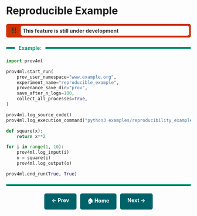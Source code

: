 # Reproducible Example

<div style="display: flex; align-items: center; background-color: #cc3300; color: #333; border: 5px solid #cc3300; font-weight: bold; border-radius: 5px; position: relative;">
    <span style="position: absolute; left: 10px; font-size: 20px;">‼</span>
    <span style="margin-left: 35px; padding: 5px; background-color: white; border-radius: 5px; width: 100%">This feature is still under development</span>
</div>


<div style="display: flex; align-items: center; margin: 20px 0;">
    <hr style="flex-grow: 0.05; border: 2px solid #009B77; margin: 0;">
    <span style="background: white; padding: 0 10px; font-weight: bold; color: #009B77;">Example:</span>
    <hr style="flex-grow: 1; border: 2px solid #009B77; margin: 0;">
</div>

```python
import prov4ml

prov4ml.start_run(
    prov_user_namespace="www.example.org",
    experiment_name="reproducible_example", 
    provenance_save_dir="prov",
    save_after_n_logs=100,
    collect_all_processes=True, 
)

prov4ml.log_source_code()
prov4ml.log_execution_command("python3 examples/reproducibility_example.py")

def square(x): 
    return x**2

for i in range(1, 10): 
    prov4ml.log_input(i)
    o = square(i)
    prov4ml.log_output(o)

prov4ml.end_run(True, True)
```

<hr style="border: 2px solid #009B77; margin: 20px 0;">



<div style="display: flex; justify-content: center; gap: 10px; margin-top: 20px;">
    <a href="usage_itwinAI_logger.md" style="text-decoration: none; background-color: #006269; color: white; padding: 10px 20px; border-radius: 5px; font-weight: bold; transition: 0.3s;">← Prev</a>
    <a href="." style="text-decoration: none; background-color: #006269; color: white; padding: 10px 20px; border-radius: 5px; font-weight: bold; transition: 0.3s;">🏠 Home</a>
    <a href="." style="text-decoration: none; background-color: #006269; color: white; padding: 10px 20px; border-radius: 5px; font-weight: bold; transition: 0.3s;">Next →</a>
</div>